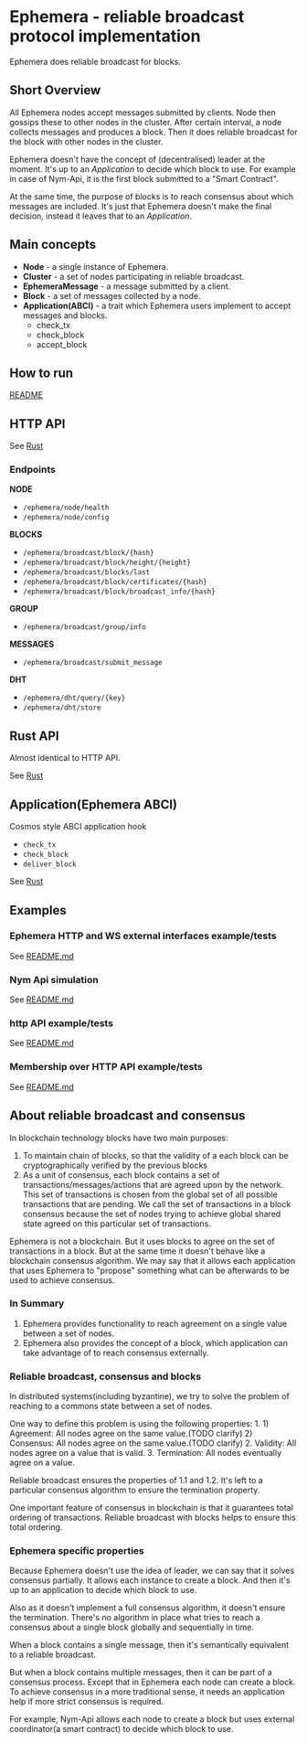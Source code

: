 # Ephemera - reliable broadcast protocol implementation

Ephemera does reliable broadcast for blocks.

## Short Overview

All Ephemera nodes accept messages submitted by clients. Node then gossips these to other nodes in the cluster. After certain interval,
a node collects messages and produces a block. Then it does reliable broadcast for the block with other nodes in the cluster.

Ephemera doesn't have the concept of (decentralised) leader at the moment. It's up to an _Application_ to decide which block to use. 
For example in case of Nym-Api, it is the first block submitted to a "Smart Contract".

At the same time, the purpose of blocks is to reach consensus about which messages are included. It's just that Ephemera doesn't make the final decision,
instead it leaves that to an _Application_.

## Main concepts

- **Node** - a single instance of Ephemera.
- **Cluster** - a set of nodes participating in reliable broadcast.
- **EphemeraMessage** - a message submitted by a client.
- **Block** - a set of messages collected by a node.
- **Application(ABCI)** - a trait which Ephemera users implement to accept messages and blocks.
  - check_tx
  - check_block
  - accept_block

## How to run

[README](../scripts/README.md)

## HTTP API

See [Rust](src/api/http/mod.rs)

### Endpoints

**NODE**
- `/ephemera/node/health`
- `/ephemera/node/config`

**BLOCKS**
- `/ephemera/broadcast/block/{hash}`
- `/ephemera/broadcast/block/height/{height}`
- `/ephemera/broadcast/blocks/last`
- `/ephemera/broadcast/block/certificates/{hash}`
- `/ephemera/broadcast/block/broadcast_info/{hash}`

**GROUP**
- `/ephemera/broadcast/group/info`

**MESSAGES**
- `/ephemera/broadcast/submit_message`

**DHT**
- `/ephemera/dht/query/{key}`
- `/ephemera/dht/store`

## Rust API

Almost identical to HTTP API.

See [Rust](src/api/mod.rs)

## Application(Ephemera ABCI)

Cosmos style ABCI application hook
- `check_tx`
- `check_block`
- `deliver_block`

See [Rust](src/api/application.rs)

## Examples

### Ephemera HTTP and WS external interfaces example/tests

See [README.md](../examples/http-ws-sync/README.md)

### Nym Api simulation

See [README.md](../examples/nym-api/README.md)

### http API example/tests

See [README.md](../examples/cluster-http-api/README.md)

### Membership over HTTP API example/tests

See [README.md](../examples/members_provider_http/README.md)

## About reliable broadcast and consensus

In blockchain technology blocks have two main purposes:
1. To maintain chain of blocks, so that the validity of a each block can be cryptographically
   verified by the previous blocks
2. As a unit of consensus, each block contains a set of transactions/messages/actions that are agreed upon by
   the network. This set of transactions is chosen from the global set of all possible transactions that are pending.
   We call the set of transactions in a block consensus because the set of nodes trying to achieve global shared state
   agreed on this particular set of transactions.

Ephemera is not a blockchain. But it uses blocks to agree on the set of transactions in a block.
But at the same time it doesn't behave like a blockchain consensus algorithm.
We may say that it allows each application that uses Ephemera to "propose" something what can be
afterwards to be used to achieve consensus.

### In Summary

1. Ephemera provides functionality to reach agreement on a single value between a set of nodes.
2. Ephemera also provides the concept of a block, which application can take advantage of to reach consensus externally.

### Reliable broadcast, consensus and blocks

In distributed systems(including byzantine), we try to solve the problem of reaching to a commons state between a set of nodes.

One way to define this problem is using the following properties:
1.
    1) Agreement: All nodes agree on the same value.(TODO clarify)
    2) Consensus: All nodes agree on the same value.(TODO clarify)
2. Validity: All nodes agree on a value that is valid.
3. Termination: All nodes eventually agree on a value.

Reliable broadcast ensures the properties of 1.1 and 1.2. It's left to a particular consensus algorithm to ensure the termination property.

One important feature of consensus in blockchain is that it guarantees total ordering of transactions.
Reliable broadcast with blocks helps to ensure this total ordering.

### Ephemera specific properties

Because Ephemera doesn't use the idea of leader, we can say that it solves consensus partially.
It allows each instance to create a block. And then it's up to an application to decide which block to use.

Also as it doesn't implement a full consensus algorithm, it doesn't ensure the termination.
There's no algorithm in place what tries to reach a consensus about a single block globally and sequentially
in time.

When a block contains a single message, then it's semantically equivalent to a reliable broadcast.

But when a block contains multiple messages, then it can be part of a consensus process. Except that in Ephemera each node
can create a block. To achieve consensus in a more traditional sense, it needs an application help if more strict
consensus is required.

For example, Nym-Api allows each node to create a block but uses external coordinator(a smart contract)
to decide which block to use.